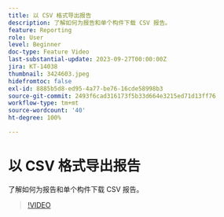 ```yaml
---
title: 以 CSV 格式导出报告
description: 了解如何为报告和单个构件下载 CSV 报告。
feature: Reporting
role: User
level: Beginner
doc-type: Feature Video
last-substantial-update: 2023-09-27T00:00:00Z
jira: KT-14038
thumbnail: 3424603.jpeg
hidefromtoc: false
exl-id: 8885b5d8-ed95-4a77-be76-16cde58998b3
source-git-commit: 2493f6cad316173f5b33d664e3215ed71d13ff76
workflow-type: tm+mt
source-wordcount: '40'
ht-degree: 100%

---
```


# 以 CSV 格式导出报告

了解如何为报告和单个构件下载 CSV 报告。

>[!VIDEO](https://video.tv.adobe.com/v/3424603/?learn=on)
